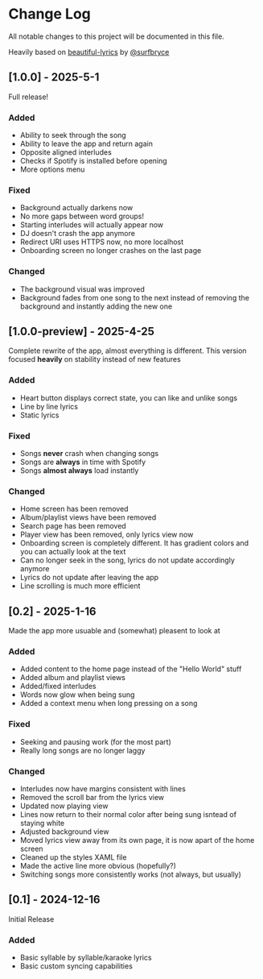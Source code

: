 # Change Log
All notable changes to this project will be documented in this file.

Heavily based on [beautiful-lyrics](https://github.com/surfbryce/beautiful-lyrics) by [@surfbryce](https://github.com/surfbryce)

## [1.0.0] - 2025-5-1
Full release!

### Added
- Ability to seek through the song
- Ability to leave the app and return again
- Opposite aligned interludes
- Checks if Spotify is installed before opening
- More options menu

### Fixed
- Background actually darkens now
- No more gaps between word groups!
- Starting interludes will actually appear now
- DJ doesn't crash the app anymore
- Redirect URI uses HTTPS now, no more localhost
- Onboarding screen no longer crashes on the last page

### Changed
- The background visual was improved
- Background fades from one song to the next instead of removing the background and instantly adding the new one

## [1.0.0-preview] - 2025-4-25
Complete rewrite of the app, almost everything is different. This version focused **heavily** on stability instead of new features

### Added
- Heart button displays correct state, you can like and unlike songs
- Line by line lyrics
- Static lyrics

### Fixed
- Songs **never** crash when changing songs
- Songs are **always** in time with Spotify
- Songs **almost always** load instantly

### Changed
- Home screen has been removed
- Album/playlist views have been removed
- Search page has been removed
- Player view has been removed, only lyrics view now
- Onboarding screen is completely different. It has gradient colors and you can actually look at the text
- Can no longer seek in the song, lyrics do not update accordingly anymore
- Lyrics do not update after leaving the app
- Line scrolling is much more efficient

## [0.2] - 2025-1-16
  
Made the app more usuable and (somewhat) pleasent to look at
 
### Added
 - Added content to the home page instead of the "Hello World" stuff
 - Added album and playlist views
 - Added/fixed interludes
 - Words now glow when being sung
 - Added a context menu when long pressing on a song

### Fixed
- Seeking and pausing work (for the most part)
- Really long songs are no longer laggy

### Changed
 - Interludes now have margins consistent with lines
 - Removed the scroll bar from the lyrics view
 - Updated now playing view
 - Lines now return to their normal color after being sung isntead of staying white
 - Adjusted background view
 - Moved lyrics view away from its own page, it is now apart of the home screen
 - Cleaned up the styles XAML file
 - Made the active line more obvious (hopefully?)
 - Switching songs more consistently works (not always, but usually)
 
## [0.1] - 2024-12-16
 Initial Release
 
### Added
  - Basic syllable by syllable/karaoke lyrics
  - Basic custom syncing capabilities